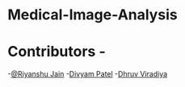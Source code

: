 # Medical-Image-Analysis
# Contributors -
-[@Riyanshu Jain](https://github.com/RiyanshuJain)
-[Divyam Patel](https://github.com/pateldivyam26)
-[Dhruv Viradiya](https://github.com/DhruvViradiya1515)
